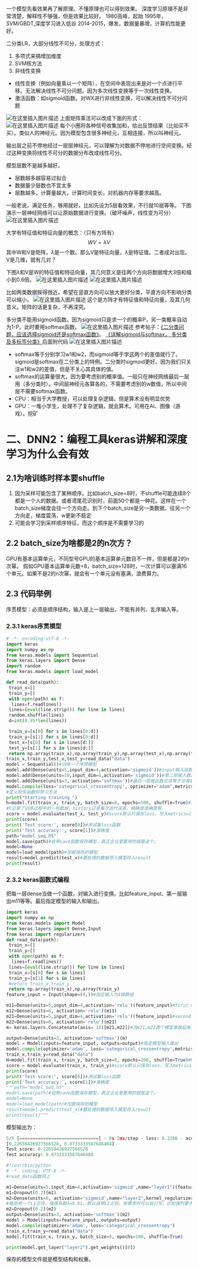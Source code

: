 ﻿一个模型先看效果再了解原理。不懂原理也可以得到效果。
深度学习原理不是非常清楚，解释性不够强，但是效果比较好。
1980高峰，起始
1995年，SVM/GBDT,深度学习进入低谷
2014-2015，爆发。数据量暴增，计算机性能更好。

二分类LR，大部分线性不可分，处理方式：

1. 多项式来搞增加维度
2. SVM核方法
3. 非线性变换

- 线性变换（例如向量乘以一个矩阵），在空间中表现出来是对一个点进行平移。无法解决线性不可分问题。因为多次线性变换等于一次线性变换。
- 激活函数：如sigmoid函数。对WX进行非线性变换，可以解决线性不可分问题

![在这里插入图片描述](https://i-blog.csdnimg.cn/blog_migrate/a0ea8b6a1ed3541682ea237d152ab7ce.png)
上面矩阵乘法可以改成下面的形式：
![在这里插入图片描述](https://i-blog.csdnimg.cn/blog_migrate/fc54ee451ee12051023a7b97d8346625.png)
每个小圈将各种信号收集加和，给出反馈结果（比如买不买）。类似人的神经元。因为模型包含很多神经元，互相连接，所以叫神经元。

输出层之前不停地经过一层层神经元，可以理解为对数据不停地进行空间变换。经过这种变换将线性不可分的数据分布改成线性可分。

模型层数不是越多越好。

- 层数越多越容易过拟合
- 数据量少层数也不宜太多
- 层数越多，计算量越大，计算时间变长，对机器内存等要求越高。

一般老说，满足任务，够用就好。比如先设为5层看效果，不行就10层等等。
下图演示一层神经网络可以让原始数据进行变换。（破坏噪声，线性变为可分）
![在这里插入图片描述](https://i-blog.csdnimg.cn/blog_migrate/c320e73f3a88215319a33a5e3d2ef4cb.png)

大学有特征值和特征向量的概念：（只有方阵有）
$$WV=\lambda V$$
其中W和V是矩阵，$\lambda$是一个数。那么V是特征向量，$\lambda$是特征值。二者成对出现。V是几维，就有几对？

下图$\lambda$和V是W的特征值和特征向量，其几何意义是往两个方向将数据增大3倍和缩小到0.6倍。
![在这里插入图片描述](https://i-blog.csdnimg.cn/blog_migrate/e03ff3f3f677dcfb13fc3c5dc43038d1.png)
![在这里插入图片描述](https://i-blog.csdnimg.cn/blog_migrate/ea99019f9c1e7643eb60293267714e54.png)

比如两类数据挨得很近，希望在竖直方向可以放大更好分类，平直方向不影响分类可以缩小。
![在这里插入图片描述](https://i-blog.csdnimg.cn/blog_migrate/22221ae32db3929054464ed1e8d41403.png)
这个是方阵才有特征值和特征向量，及其几何意义。矩阵的话更复杂，不再深究。

多分类不能用sigmoid函数。因为sigmoid只是求一个的概率P，另一类概率自动为1-P。此时要用softmax函数。
![在这里插入图片描述](https://i-blog.csdnimg.cn/blog_migrate/75d8071b2882fd237dda2275c145d9ed.png)
参考帖子：[《二分类问题，应该选择sigmoid还是softmax函数》](https://blog.csdn.net/znevegiveup1/article/details/114782110?ops_request_misc=&request_id=&biz_id=102&utm_term=%E4%BA%8C%E5%88%86%E7%B1%BBsoftmax%E5%92%8Csigmoid%E5%8C%BA%E5%88%AB&utm_medium=distribute.pc_search_result.none-task-blog-2~all~sobaiduweb~default-1-114782110.pc_search_all_es&spm=1018.2226.3001.4187)。
[《详解sigmoid与softmax， 多分类及多标签分类》](https://blog.csdn.net/uncle_ll/article/details/82778750?ops_request_misc=&request_id=&biz_id=102&utm_term=%E4%BA%8C%E5%88%86%E7%B1%BBsoftmax%E5%92%8Csigmoid%E5%8C%BA%E5%88%AB&utm_medium=distribute.pc_search_result.none-task-blog-2~all~sobaiduweb~default-0-82778750.pc_search_all_es&spm=1018.2226.3001.4187)后面附代码
![在这里插入图片描述](https://i-blog.csdnimg.cn/blog_migrate/cffd9dd35c93ff8a526496cb764e146e.png)

- softmax等于分别学习w1和w2，而sigmoid等于学这两个的差值就行了。sigmoid是softmax在二分类上的特例。二分类时sigmoid更好。因为我们只关注w1和w2的差值，但是不关心其具体的值。
- softmax的运算量很大，因为要考虑别的概率值。一般只在神经网络最后一层用（多分类时）。中间层神经元各算各的，不需要考虑别的w数值，所以中间层不需要softmax函数。
- CPU：相当于大学教授，可以处理复杂逻辑，但是算术没有明显优势
- GPU：一堆小学生，处理不了复杂逻辑，就会算术。可用在AI、图像（游戏）。挖矿

# 二、DNN2：编程工具keras讲解和深度学习为什么会有效

## 2.1为啥训练时样本要shuffle

1. 因为采样可能包含了某种顺序。比如batch_size=8时，不shuffle可能连续8个都是一个人的数据。或者鸢尾花识别时，前面50个都是一种花。这样在一个batch_size梯度会往一个方向走。到下个batch_size是另一类数据，往另一个方向走，梯度震荡，w更新不稳定
2. 可能会学习到采样顺序特征，而这个顺序是不需要学习的

## 2.2 batch_size为啥都是2的n次方？

GPU有基本运算单元，不同型号GPU的基本运算单元数目不一样，但是都是2的n次幂。
假如GPU基本运算单元数=8，batch_size=128时，一次计算可以塞满16个单元。如果不是2的n次幂，就会有一个单元没有塞满，浪费算力。

## 2.3 代码举例

序贯模型：必须是顺序结构，输入是上一层输出，不能有并列、乱序输入等。

### 2.3.1 keras序贯模型

```python
# -*- encoding:utf-8 -*-
import keras
import numpy as np
from keras.models import Sequential
from keras.layers import Dense
import random
from keras.models import load_model

def read_data(path):
 train_x=[]
 train_y=[]
 with open(path) as f:
  lines=f.readlines()
 lines=[eval(line.strip()) for line in lines]
 random.shuffle(lines)
 d=int(0.95*len(lines))

 train_x=[s[0] for s in lines[0:d]]
 train_y=[s[1] for s in lines[0:d]]
 test_x=[s[0] for s in lines[d:]]
 test_y=[s[1] for s in lines[d:]]
 return np.array(train_x),np.array(train_y),np.array(test_x),np.array(test_y)
train_x,train_y,test_x,test_y=read_data("data")
model = Sequential()#训练一个序贯模型
model.add(Dense(units=5,input_dim=4,activation='sigmoid'))#input输入层数应该跟x维度一样，激活函数sigmoid
model.add(Dense(units=10,input_dim=4,activation='sigmoid'))#第二层输入数应该等于第一层输出数，也可以不写
model.add(Dense(units=3, activation='softmax'))#最后一层输出数应该等于分类数
model.compile(loss='categorical_crossentropy', optimizer="adam",metrics=['accuracy'])
#定义损失函数和学习方法
print("Starting training ")
h=model.fit(train_x, train_y, batch_size=8, epochs=500, shuffle=True)#开始训练，迭代次数100，每次训练8个样本
#h记录了训练过程中的一些数据，history记录每次迭代误差、精确度准确度等。
score = model.evaluate(test_x, test_y)#score默认只保存loss，写入metrics=['accuracy']表示还保存精确度，score就是二维数据
print(score)
print('Test score:', score[0])#测试集loss函数
print('Test accuracy:', score[1])#准确度
path="model_seq.h5"
model.save(path)#自带save函数保存模型，真正企业里要用的就是这个。
model=None
model=load_model(path)#加载保存的模型
result=model.predict(test_x)#要处理的数据导入模型存入result
print(result)
```

### 2.3.2 keras函数式编程

把每一层dense当做一个函数，对输入进行变换。比如feature_input、第一层输出m11等等。最后指定模型的输入和输出。

```python
import keras
import numpy as np
from keras.models import Model
from keras.layers import Dense,Input
from keras import regularizers
def read_data(path):
 train_x=[]
 train_y=[]
 with open(path) as f:
  lines=f.readlines()
 lines=[eval(line.strip()) for line in lines]
 train_x=[s[0] for s in lines]
 train_y=[s[1] for s in lines]
 #return train_x,train_y
 return np.array(train_x),np.array(train_y)
feature_input = Input(shape=(4,))#指定输入为4维数组

m11=Dense(units=5,input_dim=4,activation='relu')(feature_input)#first model，相当于一个函数，对输入进行变换
m12=Dense(units=6, activation='relu')(m11)
m21=Dense(units=5,input_dim=4,activation='relu')(feature_input)#second model，每层相当于一个函数
m22=Dense(units=6, activation='relu')(m21)
m= keras.layers.Concatenate(axis= 1)([m21,m22])#将m21,m22两个模型串联起来，就是两个输出都是6维向量，最终结果是6+6=12维拼接的向量。

output=Dense(units=3, activation='softmax')(m)
model = Model(inputs=feature_input, outputs=output)#指定模型输入输出
model.compile(optimizer='adam', loss='categorical_crossentropy',metrics=["accuracy"])
train_x,train_y=read_data("data")
H=model.fit(train_x, train_y, batch_size=8, epochs=100, shuffle=True)#H表示history，会记录模型训练中的数据，比如每轮迭代的误差和精确度等等
score = model.evaluate(train_x, train_y)#score默认只保存loss，写入metrics=['accuracy']表示还保存精确度，score就是二维数据。写入几个就是几维数组
print(score)
print('Test score:', score[0])#测试集loss函数
print('Test accuracy:', score[1])#准确度
"""path="model_seq.h5"
model.save(path)#自带save函数保存模型，真正企业里要用的就是这个。
model=None
model=load_model(path)#加载保存的模型
result=model.predict(test_x)#要处理的数据导入模型存入result
print(result)"""
```

模型输出为：

```python
5/5 [==============================] - 0s 2ms/step - loss: 0.2266 - accuracy: 0.9733
[0.22659426927566528, 0.9733333587646484]
Test score: 0.22659426927566528
Test accuracy: 0.9733333587646484
```

```python
#!/usr/bin/python
# -*- coding: UTF-8 -*-
#read_data函数同上

m1=Dense(units=5,input_dim=4,activation='sigmoid',name="layer1")(feature_input)
m1=Dropout(0.2)(m1)
m2=Dense(units=6, activation='sigmoid',name="layer2",kernel_regularizer=regularizers.l1(0.01))(m1)
#每层用一个L1正则，强度系数λ=0.01。默认自带L2正则，有需求时可以自己写，比如强烈要求此处加强正则。本层取名layer2，方便查找引用。默认也会取个名字
m2=Dropout(0.2)(m2)
output=Dense(units=3, activation='softmax')(m2)
model = Model(inputs=feature_input, outputs=output)
model.compile(optimizer='adam', loss='categorical_crossentropy')
train_x,train_y=read_data("data")
model.fit(train_x, train_y, batch_size=8, epochs=100, shuffle=True)

print(model.get_layer("layer2").get_weights()[0])
```

保存的模型文件就是模型结构和权重。
